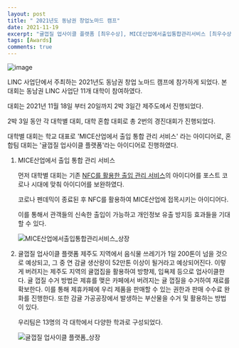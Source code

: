 ```yaml
---
layout: post
title: " 2021년도 동남권 창업노마드 캠프"
date: 2021-11-19
excerpt: "귤껍질 업사이클 플랫폼 [최우수상], MICE산업에서출입통합관리서비스 [최우수상]"
tags: [Awards]
comments: true
---
```

![image](https://user-images.githubusercontent.com/70894372/193787777-b6ba9952-4c4e-44a6-b140-438176be9174.png)

LINC 사업단에서 주최하는 2021년도 동남권 창업 노마드 캠프에 참가하게 되었다. 본 대회는 동남권 LINC 사업단 11개 대학이 참여하였다.

대회는 2021년 11월 18일 부터 20일까지 2박 3일간 제주도에서 진행되었다.

2박 3일 동안 각 대학별 대회, 대학 혼합 대회로 총 2번의 경진대회가 진행되었다.

대학별 대회는 학교 대표로 'MICE산업에서 출입 통합 관리 서비스' 라는 아이디어로,
혼합팀 대회는 '귤껍질 업사이클 플랫폼'라는 아이디어로 진행하였다.

1. MICE산업에서 출입 통합 관리 서비스

    먼저 대학별 대회는 기존 [NFC를 활용한 출입 관리 서비스]((https://glydokid.github.io//B.sori_Project/))의 아이디어를 포스트 코로나 시대에 맞춰 아이디어를 보완하였다.
    
    코로나 펜데믹이 종료된 후 NFC를 활용하여 MICE산업에 접목시키는 아이디어다.

    이를 통해서 관객들의 신속한 출입이 가능하고 개인정보 유출 방지등 효과들을 기대할 수 있다.
    
    ![MICE산업에서출입통합관리서비스_상장](https://user-images.githubusercontent.com/70894372/193796541-10f6056c-4f99-416d-a74e-3999ec3fd9c3.jpg) 


2. 귤껍질 업사이클 플랫폼
    제주도 지역에서 음식물 쓰레기가 1일 200톤이 넘을 것으로 예상되고, 그 중 연 감귤 생산량이 52만톤 이상이 될거라고 예상되어진다. 이렇게 버려지는 제주도 지역의 귤껍집을 활용하여 방향제, 입욕제 등으로 업사이클한다.
    귤 껍질 수거 방법은 제휴를 맺은 카페에서 버려지는 귤 껍질을 수거하여 재료를 확보한다. 이를 통해 제휴카페에 우리 제품을 판매할 수 있는 권한과 판매 수수료 완화를 진행한다.
    또한 감귤 가공공장에서 발생하는 부산물을 수거 및 활용하는 방법이 있다.

    우리팀은 13명의 각 대학에서 다양한 학과로 구성되었다.

    ![귤껍질 업사이클 플랫폼_상장](https://user-images.githubusercontent.com/70894372/193796742-5259c18c-753d-455d-9513-c8681e30625c.jpg)
